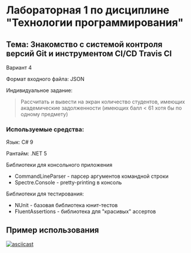 # Лабораторная 1 по дисциплине "Технологии программирования"

## Тема: Знакомство с системой контроля версий Git и инструментом CI/CD Travis CI

Вариант 4

Формат входного файла: JSON

Индивидуальное задание: 

> Рассчитать и вывести на экран количество студентов,
> имеющих академические задолженности (имеющих балл
> < 61 хотя бы по одному предмету)

### Используемые средства:

Язык: C# 9

Рантайм: .NET 5

Библиотеки для консольного приложения
* CommandLineParser - парсер аргументов командной строки
* Spectre.Console - pretty-printing в консоль

Библиотеки для тестирования:
* NUnit - базовая библиотека юнит-тестов
* FluentAssertions - библиотека для "красивых" ассертов

## Пример использования

[![asciicast](https://asciinema.org/a/nljCnhA84Ofn8vsJ7EPkPsjn5.svg)](https://asciinema.org/a/nljCnhA84Ofn8vsJ7EPkPsjn5)
